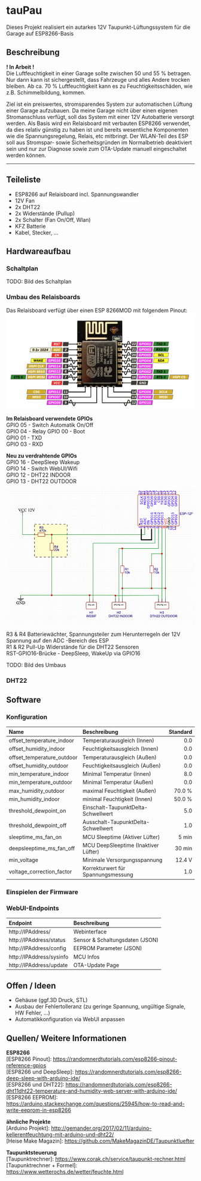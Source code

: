 # tauPau
Dieses Projekt realisiert ein autarkes 12V Taupunkt-Lüftungssystem für die Garage auf ESP8266-Basis

## Beschreibung
**! In Arbeit !**  
Die Luftfeuchtigkeit in einer Garage sollte zwischen 50 und 55 % betragen. Nur dann kann ist sichergestellt, dass Fahrzeuge und alles Andere trocken bleiben. Ab ca. 70 % Luftfeuchtigkeit kann es zu Feuchtigkeitsschäden, wie z.B. Schimmelbildung, kommen.

Ziel ist ein preiswertes, stromsparendes System zur automatischen Lüftung einer Garage aufzubauen. Da meine Garage nicht über einen eigenen Stromanschluss verfügt, soll das System mit einer 12V Autobatterie versorgt werden. Als Basis wird ein Relaisboard mit verbauten ESP8266 verwendet, da dies relativ günstig zu haben ist und bereits wesentliche Komponenten wie die Spannungsregelung, Relais, etc mitbringt.
Der WLAN-Teil des ESP soll aus Stromspar- sowie Sicherheitsgründen im Normalbetrieb deaktiviert sein und nur zur Diagnose sowie zum OTA-Update manuell eingeschaltet werden können.

****

## Teileliste
* ESP8266 auf Relaisboard incl. Spannungswandler
* 12V Fan
* 2x DHT22
* 2x Widerstände (Pullup)
* 2x Schalter (Fan On/Off, Wlan)
* KFZ Batterie
* Kabel, Stecker, ...
 
## Hardwareaufbau
### Schaltplan
TODO: Bild des Schaltplan

### Umbau des Relaisboards

Das Relaisboard verfügt über einen ESP 8266MOD mit folgendem Pinout:
![Pinout ESP8266MOD](./Images/esp8266mod.png)  

**Im Relaisboard verwendete GPIOs**  
GPIO 05 - Switch Automatik On/Off  
GPIO 04 - Relay
GPIO 00 - Boot  
GPIO 01 - TXD  
GPIO 03 - RXD

**Neu zu verdrahtende GPIOs**  
GPIO 16 - DeepSleep Wakeup  
GPIO 14 - Switch WebUI/Wifi  
GPIO 12 - DHT22 INDOOR  
GPIO 13 - DHT22 OUTDOOR  


![Pinout ESP8266MOD](./Images/Schaltung.png) 

R3 & R4 Batteriewächter, Spannungsteiler zum Herunterregeln der 12V Spannung auf den ADC -Bereich des ESP  
R1 & R2 Pull-Up Widerstände für die DHT22 Sensoren  
RST-GPIO16-Brücke - DeepSleep, WakeUp via GPIO16 

TODO: Bild des Umbaus


### DHT22

## Software
### Konfiguration

| Name                           | Beschreibung                            | Standard |
| :---                           |    :---                                 | ---:     |
| offset_temperature_indoor      | Temperaturausgleich (Innen)             | 0.0      |
| offset_humidity_indoor         | Feuchtigkeitsausgleich (Innen)          | 0.0      |
| offset_temperature_outdoor     | Temperaturausgleich (Außen)             | 0.0      |
| offset_humidity_outdoor        | Feuchtigkeitsausgleich (Außen)          | 0.0      |
| min_temperature_indoor         | Minimal Temperatur (Innen)              | 8.0      |
| min_temperature_outdoor        | Minimal Temperatur (Außen)              | 0.0      |
| max_humidity_outdoor           | maximal Feuchtigkeit (Außen)            | 70.0 %   |
| min_humidity_indoor            | minimal Feuchtigkeit (Innen)            | 50.0 %   |
| threshold_dewpoint_on          | Einschalt-TaupunktDelta-Schwellwert     | 5.0      |
| threshold_dewpoint_off         | Ausschalt-TaupunktDelta-Schwellwert     | 1.0      |
| sleeptime_ms_fan_on            | MCU Sleeptime (Aktiver Lüfter)          | 5 min    |
| deepsleeptime_ms_fan_off       | MCU DeepSleeptime (Inaktiver Lüfter)    | 30 min   |
| min_voltage                    | Minimale Versorgungsspannung            | 12.4 V   |
| voltage_correction_factor      | Korrekturwert für Spannungsmessung      | 1.0      |



### Einspielen der Firmware
### WebUI-Endpoints
| Endpoint                       | Beschreibung                            |
| :---                           |    :---                                 |
| http://IPAddress/              | Webinterface                            |
| http://IPAddress/status        | Sensor & Schaltungsdaten (JSON)         |
| http://IPAddress/config        | EEPROM Parameter (JSON)                 |
| http://IPAddress/sysinfo       | MCU Infos                               |
| http://IPAddress/update        | OTA-Update Page                         |


## Offen / Ideen
* Gehäuse (ggf.3D Druck, STL)
* Ausbau der Fehlertolleranz (zu geringe Spannung, ungültige Signale, HW Fehler, ...)
* Automatikkonfiguration via WebUI anpassen

## Quellen/ Weitere Informationen
**ESP8266**  
[ESP8266 Pinout]: https://randomnerdtutorials.com/esp8266-pinout-reference-gpios  
[ESP8266 und DeepSleep]: https://randomnerdtutorials.com/esp8266-deep-sleep-with-arduino-ide/  
[ESP8266 und DHT22]: https://randomnerdtutorials.com/esp8266-dht11dht22-temperature-and-humidity-web-server-with-arduino-ide/  
[ESP8266 EEPROM]: https://arduino.stackexchange.com/questions/25945/how-to-read-and-write-eeprom-in-esp8266  

**ähnliche Projekte**  
[Arduino Projekt]: http://gemander.org/2017/02/11/arduino-kellerentfeuchtung-mit-arduino-und-dht22/  
[Heise Make Magazin]: https://github.com/MakeMagazinDE/Taupunktluefter  

**Taupunktsteuerung**  
[Taupunktrechner]: https://www.corak.ch/service/taupunkt-rechner.html  
[Taupunktrechner + Formel]: https://www.wetterochs.de/wetter/feuchte.html  

